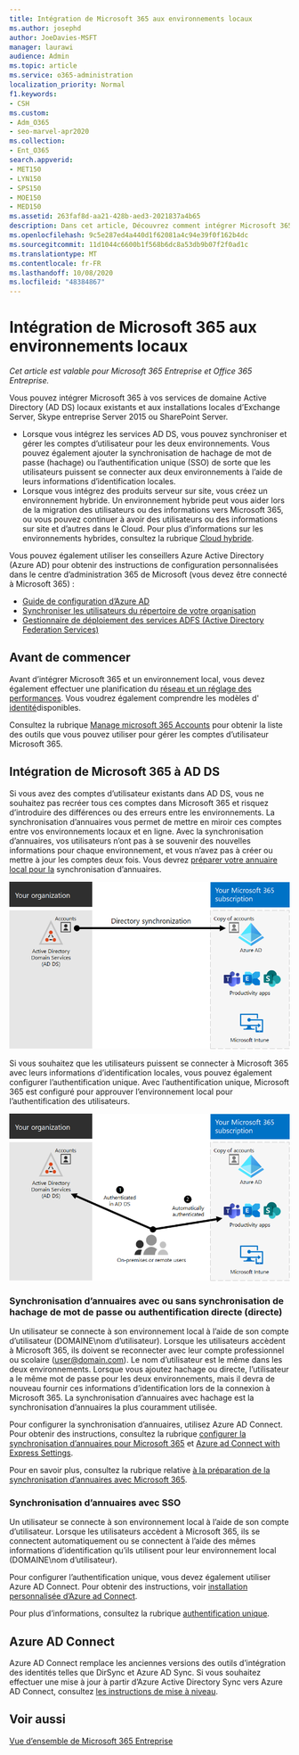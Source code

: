 ```yaml
---
title: Intégration de Microsoft 365 aux environnements locaux
ms.author: josephd
author: JoeDavies-MSFT
manager: laurawi
audience: Admin
ms.topic: article
ms.service: o365-administration
localization_priority: Normal
f1.keywords:
- CSH
ms.custom:
- Adm_O365
- seo-marvel-apr2020
ms.collection:
- Ent_O365
search.appverid:
- MET150
- LYN150
- SPS150
- MOE150
- MED150
ms.assetid: 263faf8d-aa21-428b-aed3-2021837a4b65
description: Dans cet article, Découvrez comment intégrer Microsoft 365 avec vos services d’annuaire et environnements locaux existants.
ms.openlocfilehash: 9c5e287ed4a440d1f62081a4c94e39f0f162b4dc
ms.sourcegitcommit: 11d1044c6600b1f568b6dc8a53db9b07f2f0ad1c
ms.translationtype: MT
ms.contentlocale: fr-FR
ms.lasthandoff: 10/08/2020
ms.locfileid: "48384867"
---
```

# <a name="microsoft-365-integration-with-on-premises-environments"></a>Intégration de Microsoft 365 aux environnements locaux

*Cet article est valable pour Microsoft 365 Entreprise et Office 365 Entreprise.*

Vous pouvez intégrer Microsoft 365 à vos services de domaine Active Directory (AD DS) locaux existants et aux installations locales d’Exchange Server, Skype entreprise Server 2015 ou SharePoint Server.
  
 - Lorsque vous intégrez les services AD DS, vous pouvez synchroniser et gérer les comptes d’utilisateur pour les deux environnements. Vous pouvez également ajouter la synchronisation de hachage de mot de passe (hachage) ou l’authentification unique (SSO) de sorte que les utilisateurs puissent se connecter aux deux environnements à l’aide de leurs informations d’identification locales.
 - Lorsque vous intégrez des produits serveur sur site, vous créez un environnement hybride. Un environnement hybride peut vous aider lors de la migration des utilisateurs ou des informations vers Microsoft 365, ou vous pouvez continuer à avoir des utilisateurs ou des informations sur site et d’autres dans le Cloud. Pour plus d’informations sur les environnements hybrides, consultez la rubrique [Cloud hybride](../solutions/cloud-architecture-models.md#hybrid).

Vous pouvez également utiliser les conseillers Azure Active Directory (Azure AD) pour obtenir des instructions de configuration personnalisées dans le centre d’administration 365 de Microsoft (vous devez être connecté à Microsoft 365) :

- [Guide de configuration d’Azure AD](https://aka.ms/aadpguidance)
- [Synchroniser les utilisateurs du répertoire de votre organisation](https://aka.ms/aadconnectpwsync)
- [Gestionnaire de déploiement des services ADFS (Active Directory Federation Services)](https://aka.ms/adfsguidance)
   
## <a name="before-you-begin"></a>Avant de commencer

Avant d’intégrer Microsoft 365 et un environnement local, vous devez également effectuer une planification du [réseau et un réglage des performances](network-planning-and-performance.md). Vous voudrez également comprendre les modèles d' [identité](about-microsoft-365-identity.md)disponibles. 

Consultez la rubrique [Manage microsoft 365 Accounts](manage-microsoft-365-accounts.md) pour obtenir la liste des outils que vous pouvez utiliser pour gérer les comptes d’utilisateur Microsoft 365. 
  
## <a name="integrate-microsoft-365-with-ad-ds"></a>Intégration de Microsoft 365 à AD DS

Si vous avez des comptes d’utilisateur existants dans AD DS, vous ne souhaitez pas recréer tous ces comptes dans Microsoft 365 et risquez d’introduire des différences ou des erreurs entre les environnements. La synchronisation d’annuaires vous permet de mettre en miroir ces comptes entre vos environnements locaux et en ligne. Avec la synchronisation d’annuaires, vos utilisateurs n’ont pas à se souvenir des nouvelles informations pour chaque environnement, et vous n’avez pas à créer ou mettre à jour les comptes deux fois. Vous devrez [préparer votre annuaire local pour la](prepare-for-directory-synchronization.md) synchronisation d’annuaires.
  
![Utiliser la synchronisation d’annuaires pour maintenir la synchronisation des informations sur les comptes d’utilisateur en ligne et en ligne](../media/microsoft-365-integration/directory-synchronization.png)
  
Si vous souhaitez que les utilisateurs puissent se connecter à Microsoft 365 avec leurs informations d’identification locales, vous pouvez également configurer l’authentification unique. Avec l’authentification unique, Microsoft 365 est configuré pour approuver l’environnement local pour l’authentification des utilisateurs.
  
![Avec l’authentification unique, le même compte est disponible dans les environnements locaux et en ligne.](../media/microsoft-365-integration/single-sign-on.png)

### <a name="directory-synchronization-with-or-without-password-hash-synchronization-or-pass-through-authentication-pta"></a>Synchronisation d’annuaires avec ou sans synchronisation de hachage de mot de passe ou authentification directe (directe)

Un utilisateur se connecte à son environnement local à l’aide de son compte d’utilisateur (DOMAINE\nom d’utilisateur). Lorsque les utilisateurs accèdent à Microsoft 365, ils doivent se reconnecter avec leur compte professionnel ou scolaire (user@domain.com). Le nom d’utilisateur est le même dans les deux environnements. Lorsque vous ajoutez hachage ou directe, l’utilisateur a le même mot de passe pour les deux environnements, mais il devra de nouveau fournir ces informations d’identification lors de la connexion à Microsoft 365. La synchronisation d’annuaires avec hachage est la synchronisation d’annuaires la plus couramment utilisée.

Pour configurer la synchronisation d’annuaires, utilisez Azure AD Connect. Pour obtenir des instructions, consultez la rubrique [configurer la synchronisation d’annuaires pour Microsoft 365](set-up-directory-synchronization.md) et [Azure ad Connect with Express Settings](https://go.microsoft.com/fwlink/p/?LinkId=698537).

Pour en savoir plus, consultez la rubrique relative [à la préparation de la synchronisation d’annuaires avec Microsoft 365](prepare-for-directory-synchronization.md).

### <a name="directory-synchronization-with-sso"></a>Synchronisation d’annuaires avec SSO

Un utilisateur se connecte à son environnement local à l’aide de son compte d’utilisateur. Lorsque les utilisateurs accèdent à Microsoft 365, ils se connectent automatiquement ou se connectent à l’aide des mêmes informations d’identification qu’ils utilisent pour leur environnement local (DOMAINE\nom d’utilisateur).

Pour configurer l’authentification unique, vous devez également utiliser Azure AD Connect. Pour obtenir des instructions, voir [installation personnalisée d’Azure ad Connect](https://go.microsoft.com/fwlink/p/?LinkID=698430).

Pour plus d’informations, consultez la rubrique [authentification unique](https://go.microsoft.com/fwlink/p/?LinkId=698604).

## <a name="azure-ad-connect"></a>Azure AD Connect

Azure AD Connect remplace les anciennes versions des outils d’intégration des identités telles que DirSync et Azure AD Sync. Si vous souhaitez effectuer une mise à jour à partir d’Azure Active Directory Sync vers Azure AD Connect, consultez [les instructions de mise à niveau](https://go.microsoft.com/fwlink/p/?LinkId=733240). 

## <a name="see-also"></a>Voir aussi

[Vue d’ensemble de Microsoft 365 Entreprise](microsoft-365-overview.md)
